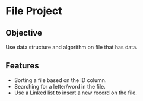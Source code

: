 # File Project

## Objective 
Use data structure and algorithm on file that has data.


## Features 
- Sorting a file based on the ID column. 
- Searching for a letter/word in the file.
- Use a Linked list to insert a new record on the file.

